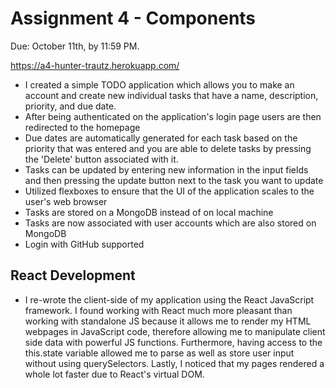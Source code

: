 Assignment 4 - Components
===

Due: October 11th, by 11:59 PM.


https://a4-hunter-trautz.herokuapp.com/

- I created a simple TODO application which allows you to make an account and create new individual tasks that have a name, description, priority, and due date.
- After being authenticated on the application's login page users are then redirected to the homepage
- Due dates are automatically generated for each task based on the priority that was entered and you are able to delete tasks by pressing the 'Delete' button associated with it.
- Tasks can be updated by entering new information in the input fields and then pressing the update button next to the task you want to update
- Utilized flexboxes to ensure that the UI of the application scales to the user's web browser
- Tasks are stored on a MongoDB instead of on local machine
- Tasks are now associated with user accounts which are also stored on MongoDB
- Login with GitHub supported

## React Development
- I re-wrote the client-side of my application using the React JavaScript framework. I found working with React much more pleasant than working with standalone JS because it allows me to render my HTML webpages in JavaScript code, therefore allowing me to manipulate client side data with powerful JS functions. Furthermore, having access to the this.state variable allowed me to parse as well as store user input without using querySelectors. Lastly, I noticed that my pages rendered a whole lot faster due to React's virtual DOM.
